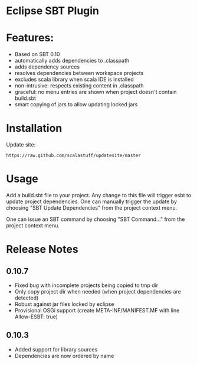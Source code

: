 Eclipse SBT Plugin
==================

# Features:

- Based on SBT 0.10
- automatically adds dependencies to .classpath
- adds dependency sources
- resolves dependencies between workspace projects
- excludes scala library when scala IDE is installed
- non-intrusive: respects existing content in .classpath
- graceful: no menu entries are shown when project doesn't contain build.sbt
- smart copying of jars to allow updating locked jars

# Installation

Update site:

	https://raw.github.com/scalastuff/updatesite/master

# Usage

Add a build.sbt file to your project. Any change to this file will trigger esbt to update project dependencies. 
One can manually trigger the update by choosing "SBT Update Dependencies" from the project context menu.

One can issue an SBT command by choosing "SBT Command..." from the project context menu.

# Release Notes

## 0.10.7

- Fixed bug with incomplete projects being copied to tmp dir
- Only copy project dir when needed (when project dependencies are detected)
- Robust against jar files locked by eclipse
- Provisional OSGi support (create META-INF/MANIFEST.MF with line Allow-ESBT: true)

## 0.10.3

- Added support for library sources
- Dependencies are now ordered by name

